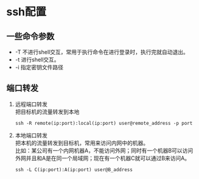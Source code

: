 # ssh配置

## 一些命令参数
- -T 不进行shell交互，常用于执行命令在进行登录时，执行完就自动退出。
- -t 进行shell交互。
- -i 指定密钥文件路径

## 端口转发
1. 远程端口转发  
把目标机的流量转发到本地  
    ```shell
    ssh -R remote(ip:port):local(ip:port) user@remote_address -p port
    ```

2. 本地端口转发  
    把本机的流量转发到目标机，常用来访问内网中的机器。  
    比如：某公司有一个内网机器A，不能访问外网；同时有一个机器B可以访问外网并且和A是在同一个局域网；现在有一个机器C就可以通过B来访问A。
    ```shell
    ssh -L C(ip:port):A(ip:port) user@B_address
    ```

